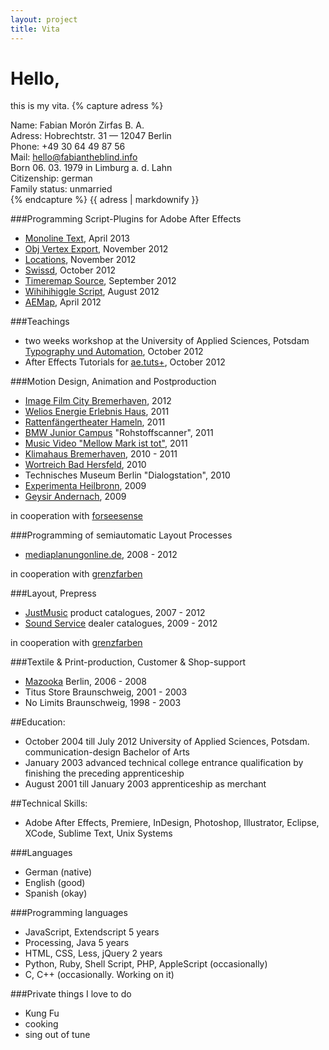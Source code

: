 ```yaml
---
layout: project
title: Vita
---
```


<div class="hero-unit">
<h1>Hello,</h1>
<p>
this is my vita.
{% capture adress %}

Name: Fabian Morón Zirfas B. A.  
Adress: Hobrechtstr. 31 &mdash; 12047 Berlin  
Phone: +49 30 64 49 87 56  
Mail: <hello@fabiantheblind.info>  
Born 06. 03. 1979 in Limburg a. d. Lahn  
Citizenship: german  
Family status: unmarried  
{% endcapture %}
{{  adress | markdownify }}
</p>
</div>

###Programming Script-Plugins for Adobe After Effects  
- [Monoline Text](http://aescripts.com/monoline-text/), April 2013  
- [Obj Vertex Export](http://aescripts.com/obj-vertex-export/), November 2012  
- [Locations](http://aescripts.com/locations), November 2012  
- [Swissd](http://aescripts.com/swissd/), October 2012  
- [Timeremap Source](http://aescripts.com/timeremap-source), September 2012  
- [Wihihihiggle Script](http://fabiantheblind.github.io/wihihihiggle/), August 2012  
- [AEMap](http://aescripts.com/aemap/), April 2012  

###Teachings  

- two weeks workshop at the University of Applied Sciences, Potsdam [Typography und Automation](http://fabiantheblind.github.com/Typography-And-Automation/), October 2012  
- After Effects Tutorials for [ae.tuts+](http://ae.tutsplus.com/tutorials/motion-graphics/how-to-isolate-and-style-motion-blur-in-your-animation-part-1/), October 2012  

###Motion Design, Animation and Postproduction  
- [Image Film City Bremerhaven](http://www.bremerhaven.de/), 2012  
- [Welios Energie Erlebnis Haus](http://www.welios.at/de/startseite.html), 2011  
- [Rattenfängertheater Hameln](http://www.hameln.de/kultur/kultur/museum/Rattenfaenger-Theater.htm), 2011  
- [BMW Junior Campus](http://www.bmwgroup.com/bmwgroup_prod/d/0_0_www_bmwgroup_com/verantwortung/gesellschaft/soziale_projekte/bildungsprojekte/junior_campus.html) "Rohstoffscanner", 2011  
- [Music Video "Mellow Mark ist tot"](http://www.mellow-mark.de/index.php?seite=video&videoID=101&header=10), 2011  
- [Klimahaus Bremerhaven](http://www.klimahaus-bremerhaven.de), 2010 - 2011  
- [Wortreich Bad Hersfeld](http://www.wortreich-badhersfeld.de), 2010  
- Technisches Museum Berlin "Dialogstation", 2010  
- [Experimenta Heilbronn](http://www.experimenta-heilbronn.de), 2009  
- [Geysir Andernach](http://www.geysir-andernach.de), 2009   

in cooperation with [forseesense](http://forseesense.com)  



###Programming of semiautomatic Layout Processes  

- [mediaplanungonline.de](http://mediaplanungonline.de), 2008 - 2012  

in cooperation with [grenzfarben](http://grenzfarben.de/)  

###Layout, Prepress  

- [JustMusic](http://www.justmusic.de/de-de) product catalogues, 2007 - 2012  
- [Sound Service](http://www.sound-service.eu) dealer catalogues, 2009 - 2012  

in cooperation with [grenzfarben](http://grenzfarben.de/)  

###Textile & Print-production, Customer & Shop-support  

- [Mazooka](http://mazooka.de) Berlin, 2006 - 2008  
- Titus Store Braunschweig, 2001 - 2003   
- No Limits Braunschweig, 1998 - 2003  

##Education:  

- October 2004 till July 2012 University of Applied Sciences, Potsdam. communication-design Bachelor of Arts  
- January 2003  advanced technical college entrance qualification by finishing the preceding apprenticeship  
- August 2001 till January 2003  apprenticeship as merchant  

##Technical Skills:  

- Adobe After Effects, Premiere, InDesign, Photoshop, Illustrator, Eclipse, XCode, Sublime Text, Unix Systems

###Languages  
- German (native)  
- English (good)  
- Spanish (okay)  

###Programming languages  

- JavaScript, Extendscript 5 years
- Processing, Java 5 years
- HTML, CSS, Less, jQuery 2 years 
- Python, Ruby, Shell Script, PHP, AppleScript (occasionally)  
- C, C++ (occasionally. Working on it)  

###Private things I love to do  

- Kung Fu  
- cooking  
- sing out of tune  


